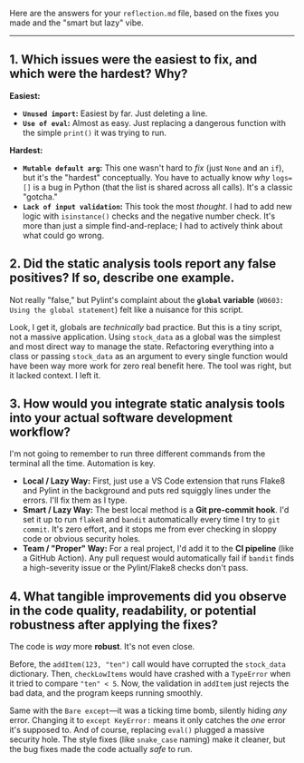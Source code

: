 Here are the answers for your `reflection.md` file, based on the fixes you made and the "smart but lazy" vibe.

---

## 1. Which issues were the easiest to fix, and which were the hardest? Why?

**Easiest:**
* **`Unused import`:** Easiest by far. Just deleting a line.
* **`Use of eval`:** Almost as easy. Just replacing a dangerous function with the simple `print()` it was trying to run.

**Hardest:**
* **`Mutable default arg`:** This one wasn't hard to *fix* (just `None` and an `if`), but it's the "hardest" conceptually. You have to actually know *why* `logs=[]` is a bug in Python (that the list is shared across all calls). It's a classic "gotcha."
* **`Lack of input validation`:** This took the most *thought*. I had to add new logic with `isinstance()` checks and the negative number check. It's more than just a simple find-and-replace; I had to actively think about what could go wrong.

## 2. Did the static analysis tools report any false positives? If so, describe one example.

Not really "false," but Pylint's complaint about the **`global` variable** (`W0603: Using the global statement`) felt like a nuisance for this script.

Look, I get it, globals are *technically* bad practice. But this is a tiny script, not a massive application. Using `stock_data` as a global was the simplest and most direct way to manage the state. Refactoring everything into a class or passing `stock_data` as an argument to every single function would have been way more work for zero real benefit here. The tool was right, but it lacked context. I left it.

## 3. How would you integrate static analysis tools into your actual software development workflow?

I'm not going to remember to run three different commands from the terminal all the time. Automation is key.

* **Local / Lazy Way:** First, just use a VS Code extension that runs Flake8 and Pylint in the background and puts red squiggly lines under the errors. I'll fix them as I type.
* **Smart / Lazy Way:** The best local method is a **Git pre-commit hook**. I'd set it up to run `flake8` and `bandit` automatically every time I try to `git commit`. It's zero effort, and it stops me from ever checking in sloppy code or obvious security holes.
* **Team / "Proper" Way:** For a real project, I'd add it to the **CI pipeline** (like a GitHub Action). Any pull request would automatically fail if `bandit` finds a high-severity issue or the Pylint/Flake8 checks don't pass.

## 4. What tangible improvements did you observe in the code quality, readability, or potential robustness after applying the fixes?

The code is *way* more **robust**. It's not even close.

Before, the `addItem(123, "ten")` call would have corrupted the `stock_data` dictionary. Then, `checkLowItems` would have crashed with a `TypeError` when it tried to compare `"ten" < 5`. Now, the validation in `addItem` just rejects the bad data, and the program keeps running smoothly.

Same with the `Bare except`—it was a ticking time bomb, silently hiding *any* error. Changing it to `except KeyError:` means it only catches the *one* error it's supposed to. And of course, replacing `eval()` plugged a massive security hole. The style fixes (like `snake_case` naming) make it cleaner, but the bug fixes made the code actually *safe* to run.